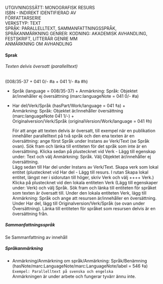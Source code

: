

UTGIVNINGSSÄTT: MONOGRAFISK RESURS  
ISBN - INDIREKT IDENTIFIERAD AV  
FÖRFATTARSERIE  
VERKSTYP: TEXT  
SPRÅK: PARALLELLTEXT, SAMMANFATTNINGSSPRÅK, SPRÅKANMÄRKNING
GENRER: KODNING: AKADEMISK AVHANDLING, FESTSKRIFT, LITTERÄR GENRE MM  
ANMÄRKNING OM AVHANDLING


#### Sprak 

###### Texten delvis översatt (parallelltext)
(008/35-37 + 041 0/- #a + 041 1/- #a #h)  
* Språk (language = 008/35-37) +
   Anmärkning: Språk: Objektet är/innehåller ej översättning (marc:languageNote = 041 0/- #a)   
* Har del/Verk/Språk (hasPart/Work/language = 041 ‡a) +  
  Anmärkning: Språk: Objektet är/innehåller översättning (marc:languageNote 041 1/-) +  
  Originalversion/Verk/Språk (originalVersion/Work/language = 041 ‡h) 
  
  För att ange att texten delvis är översatt, till exempel när en publikation innehåller parallelltext på två språk och den ena texten är en översättning: ange först Språk under Instans av Verk/Text (se Språk ovan). Sök fram och länka till entiteten för det språk som inte är en översättning. Klicka sedan på plustecknet vid Verk - Lägg till egenskap under: Text och välj Anmärkning: Språk. Välj Objektet är/innehåller ej översättning.   
 Lägg sedan till Har del under Instans av Verk/Text. Skapa verk som lokal entitet (plustecknet vid Har del - Lägg till resurs. I rutan Skapa lokal entitet, längst ner i sidorutan till höger, skriv Verk och välj ++++ Verk.) Klicka på plustecknet vid den lokala entiteten Verk (Lägg till egenskaper under: Verk) och välj Språk. Sök fram och länka till entiteten för språket som texten är översatt till. Under den lokala entiteten Verk, lägg till Anmärkning: Språk och ange att resursen är/innehåller en översättning. Under Har del, lägg till Originalversion/Verk/Språk (se ovan under Översättning). Länka till entiteten för språket som resursen delvis är en översättning från.  
 
##### Sammanfattningsspråk  
Se Sammanfattning av innehåll   
  
##### Språkanmärkning     
* Anmärkning/Anmärkning om språk/Anmärkning: Språk/Benämning (hasNote/marc:LanguageNote/marc:LanguageNote/label = 546 ‡a)  
  ```Exempel: Parallelltext på svenska och engelska```  
  Anmärkningen är under arbete och fungerar tyvärr ännu inte. 
  
